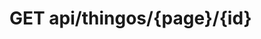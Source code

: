 #  GET api/thingos/{page}/{id}

<api-endpoint openapi-path="../../../endpointsinfo.yaml" method="GET" endpoint="/api/thingos/{page}/{id}"/>